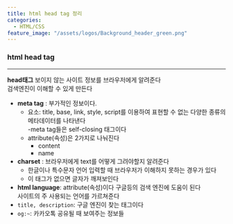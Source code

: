```yaml
---
title: html head tag 정리
categories:
  - HTML/CSS
feature_image: "/assets/logos/Background_header_green.png"
---
```


### html head tag

---

**head태그**
보이지 않는 사이트 정보를 브라우저에게 알려준다  
검색엔진이 이해할 수 있게 만든다

- **meta tag** : 부가적인 정보이다.
  - 요소: title, base, link, style, script를 이용하여 표현할 수 없는 다양한 종류의 메타데이터를 나타낸다  
    -meta tag들은 self-closing 태그이다
  - attribute(속성)은 2가지로 나눠진다
    - content
    - name
- **charset** : 브라우저에게 text를 어떻게 그려야할지 알려준다
  - 한글이나 특수문자 언어 입력할 때 브라우저가 이해하지 못하는 경우가 있다
  * 이 태그가 없으면 글자가 깨져보인다
- **html language**: attribute(속성)이다 구글등의 검색 엔진에 도움이 된다  
  사이트의 주 사용되는 언어를 가르쳐준다
- `title, description`: 구글 엔진이 찾는 태그이다
- `og:~`: 카카오톡 공유될 때 보여주는 정보들
